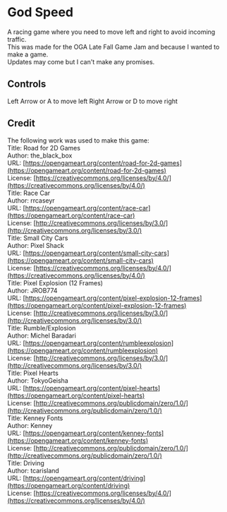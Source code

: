 # God Speed
A racing game where you need to move left and right to avoid incoming traffic. \
This was made for the OGA Late Fall Game Jam and because I wanted to make a game. \
Updates may come but I can't make any promises.

## Controls
Left Arrow or A to move left
Right Arrow or D to move right

## Credit
The following work was used to make this game: \
Title: Road for 2D Games \
Author: the_black_box \
URL: [https://opengameart.org/content/road-for-2d-games](https://opengameart.org/content/road-for-2d-games) \
License: [https://creativecommons.org/licenses/by/4.0/](https://creativecommons.org/licenses/by/4.0/) \
Title: Race Car \
Author: rrcaseyr \
URL: [https://opengameart.org/content/race-car](https://opengameart.org/content/race-car) \
License: [http://creativecommons.org/licenses/by/3.0/](http://creativecommons.org/licenses/by/3.0/) \
Title: Small City Cars \
Author: Pixel Shack \
URL: [https://opengameart.org/content/small-city-cars](https://opengameart.org/content/small-city-cars) \
License: [https://creativecommons.org/licenses/by/4.0/](https://creativecommons.org/licenses/by/4.0/) \
Title: Pixel Explosion (12 Frames) \
Author: JROB774 \
URL: [https://opengameart.org/content/pixel-explosion-12-frames](https://opengameart.org/content/pixel-explosion-12-frames) \
License: [http://creativecommons.org/licenses/by/3.0/](http://creativecommons.org/licenses/by/3.0/) \
Title: Rumble/Explosion \
Author: Michel Baradari \
URL: [https://opengameart.org/content/rumbleexplosion](https://opengameart.org/content/rumbleexplosion) \
License: [http://creativecommons.org/licenses/by/3.0/](http://creativecommons.org/licenses/by/3.0/) \
Title: Pixel Hearts \
Author: TokyoGeisha \
URL: [https://opengameart.org/content/pixel-hearts](https://opengameart.org/content/pixel-hearts) \
License: [http://creativecommons.org/publicdomain/zero/1.0/](http://creativecommons.org/publicdomain/zero/1.0/) \
Title: Kenney Fonts \
Author: Kenney \
URL: [https://opengameart.org/content/kenney-fonts](https://opengameart.org/content/kenney-fonts) \
License: [http://creativecommons.org/publicdomain/zero/1.0/](http://creativecommons.org/publicdomain/zero/1.0/) \
Title: Driving \
Author: tcarisland \
URL: [https://opengameart.org/content/driving](https://opengameart.org/content/driving) \
License: [https://creativecommons.org/licenses/by/4.0/](https://creativecommons.org/licenses/by/4.0/)